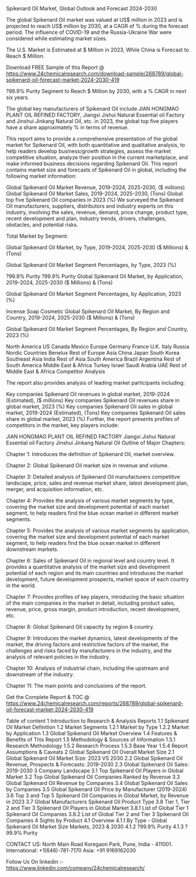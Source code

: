 Spikenard Oil Market, Global Outlook and Forecast 2024-2030

The global Spikenard Oil market was valued at US$ million in 2023 and is projected to reach US$ million by 2030, at a CAGR of % during the forecast period. The influence of COVID-19 and the Russia-Ukraine War were considered while estimating market sizes.

The U.S. Market is Estimated at $ Million in 2023, While China is Forecast to Reach $ Million.

Download FREE Sample of this Report @ https://www.24chemicalresearch.com/download-sample/268789/global-spikenard-oil-forecast-market-2024-2030-419

?99.9% Purity Segment to Reach $ Million by 2030, with a % CAGR in next six years.

The global key manufacturers of Spikenard Oil include JlAN HONGMAO PLANT OIL REFINED FACTORY, Jiangxi Jishui Natural Essential oil Factory and Jinshui Jinkang Natural Oil, etc. in 2023, the global top five players have a share approximately % in terms of revenue.

This report aims to provide a comprehensive presentation of the global market for Spikenard Oil, with both quantitative and qualitative analysis, to help readers develop business/growth strategies, assess the market competitive situation, analyze their position in the current marketplace, and make informed business decisions regarding Spikenard Oil. This report contains market size and forecasts of Spikenard Oil in global, including the following market information:

Global Spikenard Oil Market Revenue, 2019-2024, 2025-2030, ($ millions)
Global Spikenard Oil Market Sales, 2019-2024, 2025-2030, (Tons)
Global top five Spikenard Oil companies in 2023 (%)
We surveyed the Spikenard Oil manufacturers, suppliers, distributors and industry experts on this industry, involving the sales, revenue, demand, price change, product type, recent development and plan, industry trends, drivers, challenges, obstacles, and potential risks.

Total Market by Segment:

Global Spikenard Oil Market, by Type, 2019-2024, 2025-2030 ($ Millions) & (Tons)

Global Spikenard Oil Market Segment Percentages, by Type, 2023 (%)

?99.9% Purity
?99.9% Purity
Global Spikenard Oil Market, by Application, 2019-2024, 2025-2030 ($ Millions) & (Tons)

Global Spikenard Oil Market Segment Percentages, by Application, 2023 (%)

Incense
Soap
Cosmetic
Global Spikenard Oil Market, By Region and Country, 2019-2024, 2025-2030 ($ Millions) & (Tons)

Global Spikenard Oil Market Segment Percentages, By Region and Country, 2023 (%)

North America
US
Canada
Mexico
Europe
Germany
France
U.K.
Italy
Russia
Nordic Countries
Benelux
Rest of Europe
Asia
China
Japan
South Korea
Southeast Asia
India
Rest of Asia
South America
Brazil
Argentina
Rest of South America
Middle East & Africa
Turkey
Israel
Saudi Arabia
UAE
Rest of Middle East & Africa
Competitor Analysis

The report also provides analysis of leading market participants including:

Key companies Spikenard Oil revenues in global market, 2019-2024 (Estimated), ($ millions)
Key companies Spikenard Oil revenues share in global market, 2023 (%)
Key companies Spikenard Oil sales in global market, 2019-2024 (Estimated), (Tons)
Key companies Spikenard Oil sales share in global market, 2023 (%)
Further, the report presents profiles of competitors in the market, key players include:

JlAN HONGMAO PLANT OIL REFINED FACTORY
Jiangxi Jishui Natural Essential oil Factory
Jinshui Jinkang Natural Oil
Outline of Major Chapters:

Chapter 1: Introduces the definition of Spikenard Oil, market overview.

Chapter 2: Global Spikenard Oil market size in revenue and volume.

Chapter 3: Detailed analysis of Spikenard Oil manufacturers competitive landscape, price, sales and revenue market share, latest development plan, merger, and acquisition information, etc.

Chapter 4: Provides the analysis of various market segments by type, covering the market size and development potential of each market segment, to help readers find the blue ocean market in different market segments.

Chapter 5: Provides the analysis of various market segments by application, covering the market size and development potential of each market segment, to help readers find the blue ocean market in different downstream markets.

Chapter 6: Sales of Spikenard Oil in regional level and country level. It provides a quantitative analysis of the market size and development potential of each region and its main countries and introduces the market development, future development prospects, market space of each country in the world.

Chapter 7: Provides profiles of key players, introducing the basic situation of the main companies in the market in detail, including product sales, revenue, price, gross margin, product introduction, recent development, etc.

Chapter 8: Global Spikenard Oil capacity by region & country.

Chapter 9: Introduces the market dynamics, latest developments of the market, the driving factors and restrictive factors of the market, the challenges and risks faced by manufacturers in the industry, and the analysis of relevant policies in the industry.

Chapter 10: Analysis of industrial chain, including the upstream and downstream of the industry.

Chapter 11: The main points and conclusions of the report.

Get the Complete Report & TOC @ https://www.24chemicalresearch.com/reports/268789/global-spikenard-oil-forecast-market-2024-2030-419

Table of content
1 Introduction to Research & Analysis Reports
1.1 Spikenard Oil Market Definition
1.2 Market Segments
1.2.1 Market by Type
1.2.2 Market by Application
1.3 Global Spikenard Oil Market Overview
1.4 Features & Benefits of This Report
1.5 Methodology & Sources of Information
1.5.1 Research Methodology
1.5.2 Research Process
1.5.3 Base Year
1.5.4 Report Assumptions & Caveats
2 Global Spikenard Oil Overall Market Size
2.1 Global Spikenard Oil Market Size: 2023 VS 2030
2.2 Global Spikenard Oil Revenue, Prospects & Forecasts: 2019-2030
2.3 Global Spikenard Oil Sales: 2019-2030
3 Company Landscape
3.1 Top Spikenard Oil Players in Global Market
3.2 Top Global Spikenard Oil Companies Ranked by Revenue
3.3 Global Spikenard Oil Revenue by Companies
3.4 Global Spikenard Oil Sales by Companies
3.5 Global Spikenard Oil Price by Manufacturer (2019-2024)
3.6 Top 3 and Top 5 Spikenard Oil Companies in Global Market, by Revenue in 2023
3.7 Global Manufacturers Spikenard Oil Product Type
3.8 Tier 1, Tier 2 and Tier 3 Spikenard Oil Players in Global Market
3.8.1 List of Global Tier 1 Spikenard Oil Companies
3.8.2 List of Global Tier 2 and Tier 3 Spikenard Oil Companies
4 Sights by Product
4.1 Overview
4.1.1 By Type - Global Spikenard Oil Market Size Markets, 2023 & 2030
4.1.2 ?99.9% Purity
4.1.3 ?99.9% Purity

CONTACT US:
North Main Road Koregaon Park, Pune, India - 411001.
International: +1(646)-781-7170
Asia: +91 9169162030

Follow Us On linkedin :- https://www.linkedin.com/company/24chemicalresearch/
